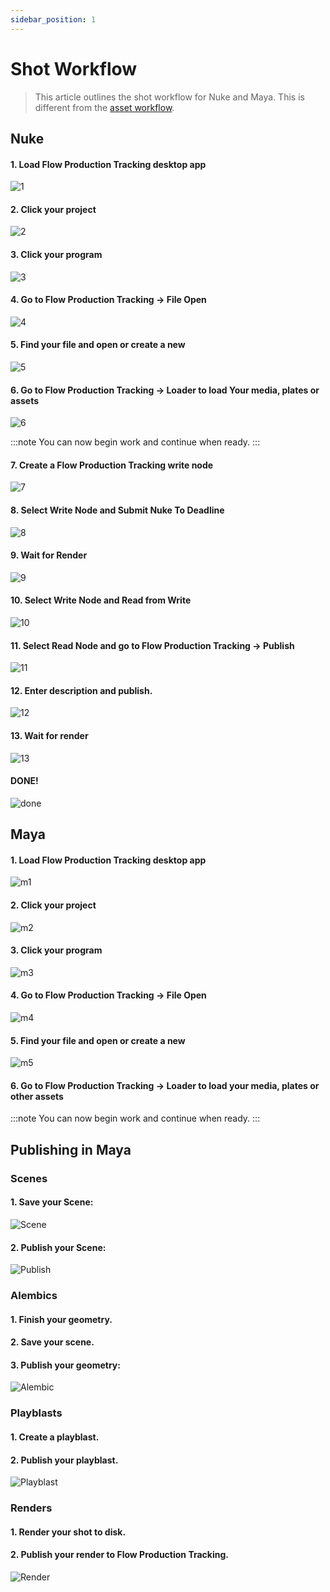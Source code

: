 ```yaml
---
sidebar_position: 1
---
```


# Shot Workflow

>This article outlines the shot workflow for Nuke and Maya. This is different from the [asset workflow](/docs/artist/asset_workflow).

## Nuke
#### 1. Load Flow Production Tracking desktop app

![1](./1.png)

#### 2. Click your project

![2](./2.png)

#### 3. Click your program

![3](./3.png)

#### 4. Go to Flow Production Tracking -> File Open

![4](./4.png)

#### 5. Find your file and open or create a new

![5](./5.jpeg)

#### 6. Go to Flow Production Tracking -> Loader to load Your media, plates or assets

![6](./6.png)

:::note
You can now begin work and continue when ready.
:::

#### 7. Create a Flow Production Tracking write node

![7](./7.png)

#### 8. Select Write Node and Submit Nuke To Deadline

![8](./8.png)

#### 9. Wait for Render

![9](./9.jpeg)

#### 10. Select Write Node and Read from Write

![10](./10.png)

#### 11. Select Read Node and go to Flow Production Tracking -> Publish

![11](./11.png)

#### 12. Enter description and publish.

![12](./12.jpeg)

#### 13. Wait for render

![13](./13.jpeg)

#### DONE!

![done](./done.jpeg)


## Maya

#### 1. Load Flow Production Tracking desktop app

![m1](./m1.png)

#### 2. Click your project

![m2](./m2.png)

#### 3. Click your program

![m3](./m3.png)

#### 4. Go to Flow Production Tracking -> File Open

![m4](./m4.png)

#### 5. Find your file and open or create a new

![m5](./m5.jpeg)

#### 6. Go to Flow Production Tracking -> Loader to load your media, plates or other assets

:::note
You can now begin work and continue when ready.
:::

## Publishing in Maya
### Scenes

#### 1. Save your Scene:

![Scene](./scene.png)

#### 2. Publish your Scene:

![Publish](./publish.jpeg)

### Alembics

#### 1. Finish your geometry.

#### 2. Save your scene.

#### 3. Publish your geometry:

![Alembic](./alembic.jpeg)

### Playblasts

#### 1. Create a playblast.

#### 2. Publish your playblast.

![Playblast](./playblast.png)


### Renders

#### 1. Render your shot to disk.

#### 2. Publish your render to Flow Production Tracking.

![Render](./render.jpeg)
